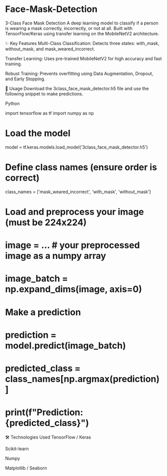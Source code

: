 # Face-Mask-Detection
3-Class Face Mask Detection
A deep learning model to classify if a person is wearing a mask correctly, incorrectly, or not at all. Built with TensorFlow/Keras using transfer learning on the MobileNetV2 architecture.

✨ Key Features
Multi-Class Classification: Detects three states: with_mask, without_mask, and mask_weared_incorrect.

Transfer Learning: Uses pre-trained MobileNetV2 for high accuracy and fast training.

Robust Training: Prevents overfitting using Data Augmentation, Dropout, and Early Stopping.

🚀 Usage
Download the 3class_face_mask_detector.h5 file and use the following snippet to make predictions.

Python

import tensorflow as tf
import numpy as np

# Load the model
model = tf.keras.models.load_model('3class_face_mask_detector.h5')

# Define class names (ensure order is correct)
class_names = ['mask_weared_incorrect', 'with_mask', 'without_mask']

# Load and preprocess your image (must be 224x224)
# image = ... # your preprocessed image as a numpy array
# image_batch = np.expand_dims(image, axis=0)

# Make a prediction
# prediction = model.predict(image_batch)
# predicted_class = class_names[np.argmax(prediction)]
# print(f"Prediction: {predicted_class}")
🛠️ Technologies Used
TensorFlow / Keras

Scikit-learn

Numpy

Matplotlib / Seaborn
